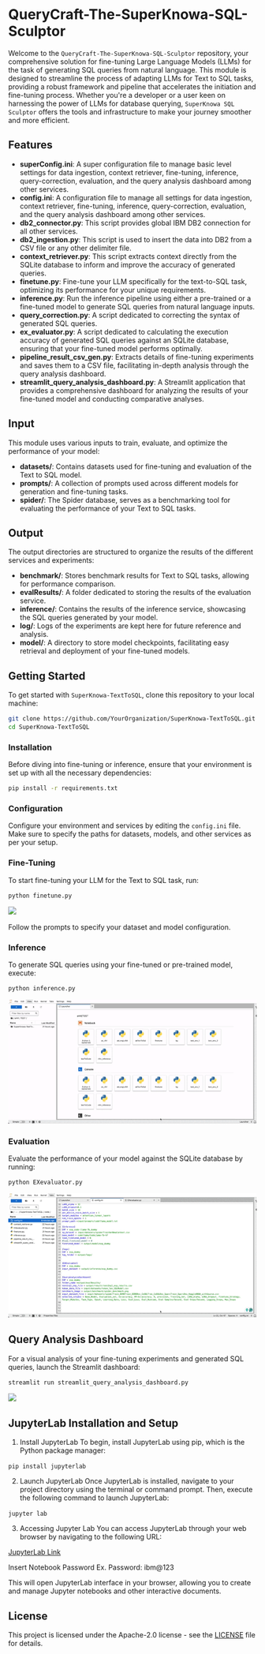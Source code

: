 # QueryCraft-The-SuperKnowa-SQL-Sculptor

Welcome to the `QueryCraft-The-SuperKnowa-SQL-Sculptor` repository, your comprehensive solution for fine-tuning Large Language Models (LLMs) for the task of generating SQL queries from natural language. This module is designed to streamline the process of adapting LLMs for Text to SQL tasks, providing a robust framework and pipeline that accelerates the initiation and fine-tuning process. Whether you're a developer or a user keen on harnessing the power of LLMs for database querying, `SuperKnowa SQL Sculptor` offers the tools and infrastructure to make your journey smoother and more efficient.

## Features

- **superConfig.ini**: A super configuration file to manage basic level settings for data ingestion, context retriever, fine-tuning, inference, query-correction, evaluation, and the query analysis dashboard among other services.
- **config.ini**: A configuration file to manage all settings for data ingestion, context retriever, fine-tuning, inference, query-correction, evaluation, and the query analysis dashboard among other services.
- **db2_connector.py**: This script provides global IBM DB2 connection for all other services.
- **db2_ingestion.py**: This script is used to insert the data into DB2 from a CSV file or any other delimiter file.
- **context_retriever.py**: This script extracts context directly from the SQLite database to inform and improve the accuracy of generated queries.
- **finetune.py**: Fine-tune your LLM specifically for the text-to-SQL task, optimizing its performance for your unique requirements.
- **inference.py**: Run the inference pipeline using either a pre-trained or a fine-tuned model to generate SQL queries from natural language inputs.
- **query_correction.py**: A script dedicated to correcting the syntax of generated SQL queries.
- **ex_evaluator.py**: A script dedicated to calculating the execution accuracy of generated SQL queries against an SQLite database, ensuring that your fine-tuned model performs optimally.
- **pipeline_result_csv_gen.py**: Extracts details of fine-tuning experiments and saves them to a CSV file, facilitating in-depth analysis through the query analysis dashboard.
- **streamlit_query_analysis_dashboard.py**: A Streamlit application that provides a comprehensive dashboard for analyzing the results of your fine-tuned model and conducting comparative analyses.

## Input

This module uses various inputs to train, evaluate, and optimize the performance of your model:

- **datasets/**: Contains datasets used for fine-tuning and evaluation of the Text to SQL model.
- **prompts/**: A collection of prompts used across different models for generation and fine-tuning tasks.
- **spider/**: The Spider database, serves as a benchmarking tool for evaluating the performance of your Text to SQL tasks.

## Output

The output directories are structured to organize the results of the different services and experiments:

- **benchmark/**: Stores benchmark results for Text to SQL tasks, allowing for performance comparison.
- **evalResults/**: A folder dedicated to storing the results of the evaluation service.
- **inference/**: Contains the results of the inference service, showcasing the SQL queries generated by your model.
- **log/**: Logs of the experiments are kept here for future reference and analysis.
- **model/**: A directory to store model checkpoints, facilitating easy retrieval and deployment of your fine-tuned models.

## Getting Started

To get started with `SuperKnowa-TextToSQL`, clone this repository to your local machine:

```bash
git clone https://github.com/YourOrganization/SuperKnowa-TextToSQL.git
cd SuperKnowa-TextToSQL
```

### Installation

Before diving into fine-tuning or inference, ensure that your environment is set up with all the necessary dependencies:

```bash
pip install -r requirements.txt
```

### Configuration

Configure your environment and services by editing the `config.ini` file. Make sure to specify the paths for datasets, models, and other services as per your setup.

### Fine-Tuning

To start fine-tuning your LLM for the Text to SQL task, run:

```bash
python finetune.py
```
<img src= "image/fine_tune.gif">

Follow the prompts to specify your dataset and model configuration.

### Inference

To generate SQL queries using your fine-tuned or pre-trained model, execute:

```bash
python inference.py
```
<img src= "image/Inference.gif">

### Evaluation

Evaluate the performance of your model against the SQLite database by running:

```bash
python EXevaluator.py
```
<img src= "image/evalution.gif">

## Query Analysis Dashboard

For a visual analysis of your fine-tuning experiments and generated SQL queries, launch the Streamlit dashboard:

```bash
streamlit run streamlit_query_analysis_dashboard.py
```

<img src= "image/Dashboard.gif">

## JupyterLab Installation and Setup 

1. Install JupyterLab
To begin, install JupyterLab using pip, which is the Python package manager:

`pip install jupyterlab`

2. Launch JupyterLab
Once JupyterLab is installed, navigate to your project directory using the terminal or command prompt. Then, execute the following command to launch JupyterLab:

```jupyter lab ```

3. Accessing Jupyter Lab
You can access JupyterLab through your web browser by navigating to the following URL:

[JupyterLab Link](http://localhost:5005/lab)

Insert Notebook Password
Ex. Password: ibm@123

This will open JupyterLab interface in your browser, allowing you to create and manage Jupyter notebooks and other interactive documents.


## License

This project is licensed under the Apache-2.0 license - see the [LICENSE](LICENSE) file for details.
